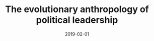 ---
title: "The evolutionary anthropology of political leadership"
collection: publications
permalink: /publication/2019a-garfield_et_al-TLQ
excerpt: <blockquote>For the study of leadership, we see tremendous benefits to integrating diverse sources of evidence from studies of animal behavior, paleoanthropology, ethnography, psychology, political science, and other social sciences. The challenge will be to identify and explain universal patterns of human leadership systems while still doing justice to their diversity.</blockquote>
date: 2019-02-01
venue: 'The Leadership Quarterly'
paperurl: /files/garfield_et_al_2019_TLQ.pdf
link: 'https://doi.org/10.1016/j.leaqua.2018.09.001'
citation: 'Zachary H. Garfield, Christopher Von Rueden, and Edward H. Hagen. (2019). &quot;The evolutionary anthropology of political leadership.&quot; <i>The Leadership Quarterly</i>. 30(1).'
---